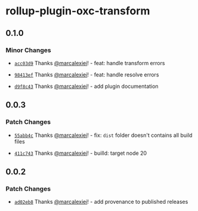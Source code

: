 # rollup-plugin-oxc-transform

## 0.1.0

### Minor Changes

- [`acc03d9`](https://github.com/marcalexiei/rollup-plugin-oxc-transform/commit/acc03d947ddcfd1cbed3768713e1ca3d07078cfd) Thanks [@marcalexiei](https://github.com/marcalexiei)! - feat: handle transform errors

- [`98413ef`](https://github.com/marcalexiei/rollup-plugin-oxc-transform/commit/98413ef8da86563b50f4850b4aa077328adc0234) Thanks [@marcalexiei](https://github.com/marcalexiei)! - feat: handle resolve errors

- [`d9f8c43`](https://github.com/marcalexiei/rollup-plugin-oxc-transform/commit/d9f8c4347e834fbe497086a55749bcc5efb47a84) Thanks [@marcalexiei](https://github.com/marcalexiei)! - add plugin documentation

## 0.0.3

### Patch Changes

- [`55abb4c`](https://github.com/marcalexiei/rollup-plugin-oxc-transform/commit/55abb4c3405edaba51c3157e34f219d10deadf26) Thanks [@marcalexiei](https://github.com/marcalexiei)! - fix: `dist` folder doesn't contains all build files

- [`411c743`](https://github.com/marcalexiei/rollup-plugin-oxc-transform/commit/411c7435ede9ca8227bcbd6aede84db1d4421141) Thanks [@marcalexiei](https://github.com/marcalexiei)! - builld: target node 20

## 0.0.2

### Patch Changes

- [`ad02eb8`](https://github.com/marcalexiei/rollup-plugin-oxc-transform/commit/ad02eb863b6c320349ac15cfef3a28a6d9e3f3b2) Thanks [@marcalexiei](https://github.com/marcalexiei)! - add provenance to published releases
